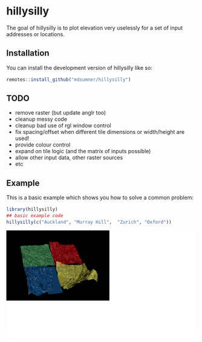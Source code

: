 
<!-- README.md is generated from README.Rmd. Please edit that file -->

# hillysilly

<!-- badges: start -->
<!-- badges: end -->

The goal of hillysilly is to plot elevation very uselessly for a set of
input addresses or locations.

## Installation

You can install the development version of hillysilly like so:

``` r
remotes::install_github("mdsumner/hillysilly")
```

## TODO

-   remove raster (but update anglr too)
-   cleanup messy code
-   cleanup bad use of rgl window control
-   fix spacing/offset when different tile dimensions or width/height
    are used!
-   provide colour control
-   expand on tile logic (and the matrix of inputs possible)
-   allow other input data, other raster sources
-   etc

## Example

This is a basic example which shows you how to solve a common problem:

``` r
library(hillysilly)
## basic example code
hillysilly(c("Auckland", "Murray Hill",  "Zurich", "Oxford"))
```

![alt text](man/figures/snapshot3d_01.png "Four cities")
